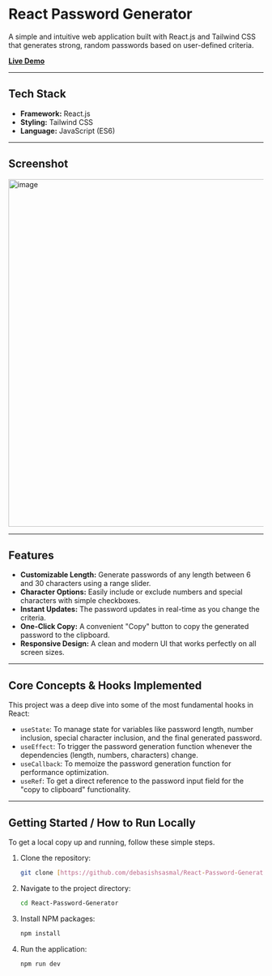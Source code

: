 # React Password Generator

A simple and intuitive web application built with React.js and Tailwind CSS that generates strong, random passwords based on user-defined criteria.

[**Live Demo**](https://debasishsasmal.github.io/React-Password-Generator/) 

---

## Tech Stack

- **Framework:** React.js
- **Styling:** Tailwind CSS
- **Language:** JavaScript (ES6)

---

## Screenshot

<img width="1279" height="686" alt="image" src="https://github.com/user-attachments/assets/498aef2b-a832-4f7c-9377-5e6a2f6bbb79" />

---

## Features

- **Customizable Length:** Generate passwords of any length between 6 and 30 characters using a range slider.
- **Character Options:** Easily include or exclude numbers and special characters with simple checkboxes.
- **Instant Updates:** The password updates in real-time as you change the criteria.
- **One-Click Copy:** A convenient "Copy" button to copy the generated password to the clipboard.
- **Responsive Design:** A clean and modern UI that works perfectly on all screen sizes.

---

## Core Concepts & Hooks Implemented

This project was a deep dive into some of the most fundamental hooks in React:

- `useState`: To manage state for variables like password length, number inclusion, special character inclusion, and the final generated password.
- `useEffect`: To trigger the password generation function whenever the dependencies (length, numbers, characters) change.
- `useCallback`: To memoize the password generation function for performance optimization.
- `useRef`: To get a direct reference to the password input field for the "copy to clipboard" functionality.

---

## Getting Started / How to Run Locally

To get a local copy up and running, follow these simple steps.

1.  Clone the repository:
    ```sh
    git clone [https://github.com/debasishsasmal/React-Password-Generator.git](https://github.com/debasishsasmal/React-Password-Generator.git)
    ```
2.  Navigate to the project directory:
    ```sh
    cd React-Password-Generator
    ```
3.  Install NPM packages:
    ```sh
    npm install
    ```
4.  Run the application:
    ```sh
    npm run dev
    ```
